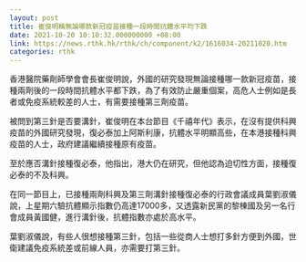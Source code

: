 ```yaml
---
layout: post
title: 崔俊明稱無論哪款新冠疫苗接種一段時間抗體水平均下跌
date: 2021-10-20 10:10:32.000000000 +08:00
link: https://news.rthk.hk/rthk/ch/component/k2/1616034-20211020.htm
categories: rthk
---
```


香港醫院藥劑師學會會長崔俊明說，外國的研究發現無論接種哪一款新冠疫苗，接種兩劑後的一段時間抗體水平都下跌，為了有效防止嚴重個案，高危人士例如是長者或免疫系統較差的人士，有需要接種第三劑疫苗。

被問到第三針是否要溝針，崔俊明在本台節目《千禧年代》表示，在沒有提供科興疫苗的外國研究發現，復必泰加上阿斯利康，抗體水平明顯高些，在本港接種科興疫苗的人士，政府建議繼續接種原有疫苗。

至於應否溝針接種復必泰，他指出，港大仍在研究，但他認為迫切性方面，接種復必泰的不及科興。

在同一節目上，已接種兩劑科興及第三劑溝針接種復必泰的行政會議成員葉劉淑儀說，上星期六驗抗體顯示指數仍高達17000多，又透露新民黨的黎棟國及另一名行會成員黃國健，進行溝針後，抗體指數亦處於高水平。

葉劉淑儀說，有些人很想接種第三針，包括一些從商人士想打多針方便到外國，世衛建議免疫系統差或前線人員，亦需要打第三針。
